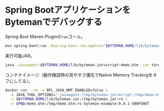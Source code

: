 # Spring BootアプリケーションをBytemanでデバッグする

Spring Boot Maven Pluginの`run`ゴール。

```sh
mvn spring-boot:run -Dspring-boot.run.agents="$BYTEMAN_HOME/lib/byteman.jar=script:demo.btm"
```

実行可能JAR。

```sh
java -javaagent:$BYTEMAN_HOME/lib/byteman.jar=script:demo.btm -jar target/byteman-example-0.0.1-SNAPSHOT.jar
```

コンテナイメージ（動作確認時の見やすさ優先でNative Memory Trackingをオフにしてる）。

```sh
docker run --rm -e BPL_JAVA_NMT_ENABLED=false \
  -e JAVA_TOOL_OPTIONS="-javaagent:/tmp/byteman.jar=script:/tmp/demo.btm" \
  -v $BYTEMAN_HOME/lib/byteman.jar:/tmp/byteman.jar:ro \
  -v $PWD/demo.btm:/tmp/demo.btm:ro byteman-example:0.0.1-SNAPSHOT
```


